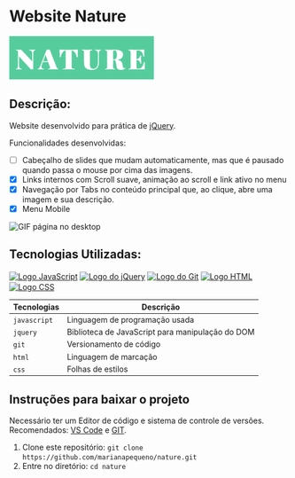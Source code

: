 # Website Nature
![Nature](img/logo.png)

## Descrição: 
Website desenvolvido para prática de [jQuery](https://jquery.com/).

Funcionalidades desenvolvidas: 
* [ ] Cabeçalho de slides que mudam automaticamente, mas que é pausado quando passa o mouse por cima das imagens.
* [x] Links internos com Scroll suave, animação ao scroll e link ativo no menu
* [x] Navegação por Tabs no conteúdo principal que, ao clique, abre uma imagem e sua descrição.
* [x] Menu Mobile

![GIF página no desktop](img/videos/page.gif)

## Tecnologias Utilizadas:
<div>
  <a href="https://developer.mozilla.org/pt-BR/docs/Web/JavaScript"><img align="center" alt="Logo JavaScript" height="20" width="30" src="https://cdn.jsdelivr.net/gh/devicons/devicon/icons/javascript/javascript-original.svg" /></a>
  <a href="https://jquery.com/"><img align="center" alt="Logo do jQuery" height="20" width="30" src="https://cdn.jsdelivr.net/gh/devicons/devicon/icons/jquery/jquery-plain.svg" /></a>
  <a href="https://git-scm.com/"><img align="center" alt="Logo do Git" height="20" width="30" src="https://cdn.jsdelivr.net/gh/devicons/devicon/icons/git/git-plain.svg" /></a>
  <a href="https://www.w3.org/standards/webdesign/htmlcss"><img align="center" alt="Logo HTML" height="20" width="30" src="https://cdn.jsdelivr.net/gh/devicons/devicon/icons/html5/html5-plain.svg"/></a>
  <a href="https://www.w3.org/standards/webdesign/htmlcss"><img align="center" alt="Logo CSS" height="20" width="30" src="https://cdn.jsdelivr.net/gh/devicons/devicon/icons/css3/css3-plain.svg" /></a>
</div>

| Tecnologias | Descrição |
| --- | --- |
| `javascript` | Linguagem de programação usada|
| `jquery` | Biblioteca de JavaScript para manipulação do DOM|
| `git` | Versionamento de código|
| `html` | Linguagem de marcação|
| `css` | Folhas de estilos|

## Instruções para baixar o projeto
Necessário ter um Editor de código e sistema de controle de versões. Recomendados: [VS Code](https://code.visualstudio.com/download) e [GIT](https://git-scm.com/downloads).

1. Clone este repositório: `git clone https://github.com/marianapequeno/nature.git`
2. Entre no diretório: `cd nature`
